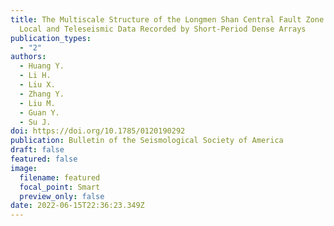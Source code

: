 ```yaml
---
title: The Multiscale Structure of the Longmen Shan Central Fault Zone from
  Local and Teleseismic Data Recorded by Short‐Period Dense Arrays
publication_types:
  - "2"
authors:
  - Huang Y.
  - Li H.
  - Liu X.
  - Zhang Y.
  - Liu M.
  - Guan Y.
  - Su J.
doi: https://doi.org/10.1785/0120190292
publication: Bulletin of the Seismological Society of America
draft: false
featured: false
image:
  filename: featured
  focal_point: Smart
  preview_only: false
date: 2022-06-15T22:36:23.349Z
---
```

